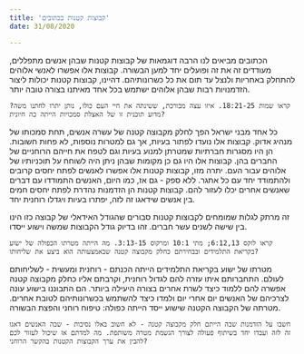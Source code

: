 ```yaml
---
title: 'קבוצות קטנות בכתובים'
date: 31/08/2020

---
```


הכתובים מביאים לנו הרבה דוגמאות של קבוצות קטנות שבהן אנשים מתפללים, מעודדים זה את זה ופועלים יחד למען הבשורה. קבוצות אלו אפשרו לאנשי אלוהים להתחלק באחריות ולנצל עד תום את כל כשרונותיהם. דהיינו, קבוצות קטנות יכולות ליצור הזדמנויות רבות שבהן אלוהים ישתמש בכל אחד מאיתנו בצורה טובה יותר.

`קראו שמות 18:21-25. איזו עצה מבורכת, ששינתה את חיי העם כולו, נותן יתרו לחתנו משה? מדוע תוכנית זו של האצלת סמכויות הייתה כה חיונית?`

כל אחד מבני ישראל הפך לחלק מקבוצה קטנה של עשרה אנשים, תחת סמכותו של מנהיג אדוק. קבוצות אלו נועדו לפתור בעיות, אך גם למטרות נוספות, לא פחות חשובות. הן היו מסגרות חברתיות שמטרתן למנוע בעיות וגם לטפח את חייהם הרוחניים של החברים בהן. קבוצות אלו היו גם כן מקומות שבהן ניתן היה לשוחח על תוכניותיו של אלוהים עבור העם. יתרה מזו, קבוצות קטנות אלו אפשרו לאנשים לפתח יחסים קרובים ולהתמודד יחד עם כל אתגר. ללא ספק - גם אז, כמו היום, האנשים התמודדו עם דברים שאנשים אחרים יכלו לעזור להם. קבוצות קטנות הן הזדמנות נהדרת לפתח יחסים חמים בין אנשים שידאגו זה לזה, יפתרו בעיות ויגדלו רוחנית יחד.

זה מרתק לגלות שמומחים לקבוצות קטנות סבורים שהגודל האידאלי של קבוצה כזו הינו בין שישה לשנים עשר חברים. זהו בדיוק גודל הקבוצות שמשה וישוע ייסדו.

`קראו לוקס 6:12,13; מתי 10:1 ומרקוס 3:13-15. מה הייתה מטרתו הכפולה של ישוע בקריאת התלמידים ובבחירתם כחלק מקבוצה קטנה שבאמצעותה הוא ביצע את שליחותו?`

מטרתו של ישוע בקריאת התלמידים הייתה הכנתם - רוחנית ומעשית - לשליחותם לעולם. התחברותם איתו עזרה להם לגדול רוחנית, וקרבתם אליו כחלק מקבוצה קטנה אפשרה להם ללמוד כיצד לשרת אחרים בצורה היעילה ביותר. הם התבוננו בישוע עונה לצרכיהם של האנשים יום אחרי יום ולמדו כיצד להשתמש בכשרונותיהם לטובת אחרים. מטרתה של הקבוצה הקטנה שישוע ייסד הייתה כפולה: טיפוח רוחני והפצת הבשורה.

`חשבו על הזדמנות שבה הייתם חלק מקבוצה קטנה - לא חשוב באלו נסיבות - שבה האנשים דאגו זה לזה ועבדו יחד בשיתוף פעולה לצורך הגשמת מטרה משותפת. מה למדתם אז שיכול לעזור לכם להבין את ערך הקבוצות הקטנות בהקשר הרוחני?`